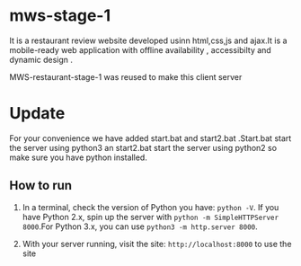 # mws-stage-1
It is a restaurant review website developed usinn html,css,js and ajax.It is a mobile-ready web application with offline availability , accessibilty and dynamic design .

MWS-restaurant-stage-1 was reused to make this client server

# Update

For your convenience we have added start.bat and start2.bat .Start.bat start the server using python3 an start2.bat start the server using python2 so make sure you have python installed.

## How to run

1. In a terminal, check the version of Python you have: `python -V`. If you have Python 2.x, spin up the server with `python -m SimpleHTTPServer 8000`.For Python 3.x, you can use `python3 -m http.server 8000`.

2. With your server running, visit the site: `http://localhost:8000` to use the site

